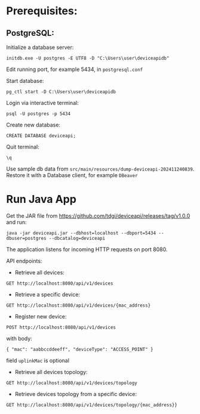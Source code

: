 # Prerequisites:

## PostgreSQL:

Initialize a database server:

`initdb.exe -U postgres -E UTF8 -D "C:\Users\user\deviceapidb"`

Edit running port, for example 5434, in `postgresql.conf`

Start database:

`pg_ctl start -D C:\Users\user\deviceapidb`

Login via interactive terminal:

`psql -U postgres -p 5434`

Create new database:

`CREATE DATABASE deviceapi;`

Quit terminal:

`\q`

Use sample db data from `src/main/resources/dump-deviceapi-202411240839`. Restore it with a Database client, for example `DBeaver`

# Run Java App

Get the JAR file from https://github.com/tdgi/deviceapi/releases/tag/v1.0.0 and run:

`java -jar deviceapi.jar --dbhost=localhost --dbport=5434 --dbuser=postgres --dbcatalog=deviceapi`

The application listens for incoming HTTP requests on port 8080. 

API endpoints:

* Retrieve all devices:

`GET http://localhost:8080/api/v1/devices`

* Retrieve a specific device:

`GET http://localhost:8080/api/v1/devices/{mac_address}`

* Register new device:

`POST http://localhost:8080/api/v1/devices`

with body:

`{
"mac": "aabbccddeeff",
"deviceType": "ACCESS_POINT"
}`

field `uplinkMac` is optional

* Retrieve all devices topology:

`GET http://localhost:8080/api/v1/devices/topology`

* Retrieve devices topology from a specific device:

`GET http://localhost:8080/api/v1/devices/topology/{mac_address}}`